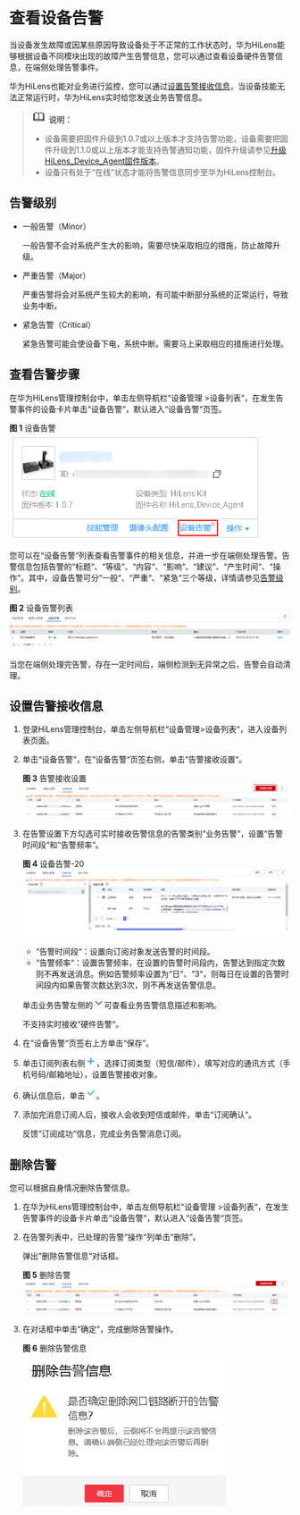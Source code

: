 # 查看设备告警<a name="hilens_02_0066"></a>

当设备发生故障或因某些原因导致设备处于不正常的工作状态时，华为HiLens能够根据设备不同模块出现的故障产生告警信息，您可以通过查看设备硬件告警信息，在端侧处理告警事件。

华为HiLens也能对业务进行监控，您可以通过[设置告警接收信息](#section43975321972)，当设备技能无法正常运行时，华为HiLens实时给您发送业务告警信息。

>![](public_sys-resources/icon-note.gif) **说明：** 
>-   设备需要把固件升级到1.0.7或以上版本才支持告警功能，设备需要把固件升级到1.1.0或以上版本才能支持告警通知功能，固件升级请参见[升级HiLens\_Device\_Agent固件版本](升级HiLens_Device_Agent固件版本.md)。
>-   设备只有处于“在线“状态才能将告警信息同步至华为HiLens控制台。

## 告警级别<a name="section1855712412716"></a>

-   一般告警（Minor）

    一般告警不会对系统产生大的影响，需要尽快采取相应的措施，防止故障升级。

-   严重告警（Major）

    严重告警将会对系统产生较大的影响，有可能中断部分系统的正常运行，导致业务中断。

-   紧急告警（Critical）

    紧急告警可能会使设备下电，系统中断。需要马上采取相应的措施进行处理。


## 查看告警步骤<a name="section131995499556"></a>

在华为HiLens管理控制台中，单击左侧导航栏“设备管理 \>设备列表“，在发生告警事件的设备卡片单击“设备告警“，默认进入“设备告警“页签。

**图 1**  设备告警<a name="fig645118529586"></a>  
![](figures/设备告警.png "设备告警")

您可以在“设备告警“列表查看告警事件的相关信息，并进一步在端侧处理告警。告警信息包括告警的“标题“、“等级“、“内容“、“影响“、“建议“、“产生时间“、“操作“。其中，设备告警可分“一般“、“严重“、“紧急“三个等级，详情请参见[告警级别](#section1855712412716)。

**图 2**  设备告警列表<a name="fig1286884732315"></a>  
![](figures/设备告警列表.png "设备告警列表")

当您在端侧处理完告警，存在一定时间后，端侧检测到无异常之后，告警会自动清理。

## 设置告警接收信息<a name="section43975321972"></a>

1.  登录HiLens管理控制台，单击左侧导航栏“设备管理\>设备列表“，进入设备列表页面。
2.  单击“设备告警“，在“设备告警“页签右侧，单击“告警接收设置“。

    **图 3**  告警接收设置<a name="fig155251316389"></a>  
    ![](figures/告警接收设置.png "告警接收设置")

3.  在告警设置下方勾选可实时接收告警信息的告警类别“业务告警“，设置“告警时间段“和“告警频率“。

    **图 4**  设备告警-20<a name="fig8453142611911"></a>  
    ![](figures/设备告警-20.png "设备告警-20")

    -   “告警时间段“：设置向订阅对象发送告警的时间段。
    -   “告警频率“：设置告警频率，在设置的告警时间段内，告警达到指定次数则不再发送消息。例如告警频率设置为“日“、“3“，则每日在设置的告警时间段内如果告警次数达到3次，则不再发送告警信息。

    单击业务告警左侧的![](figures/zh-cn_image_0266327135.png)可查看业务告警信息描述和影响。

    不支持实时接收“硬件告警“。

4.  在“设备告警“页签右上方单击“保存“。
5.  单击订阅列表右侧![](figures/zh-cn_image_0266328644.png)，选择订阅类型（短信/邮件），填写对应的通讯方式（手机号码/邮箱地址），设置告警接收对象。
6.  确认信息后，单击![](figures/zh-cn_image_0266328977.png)。
7.  添加完消息订阅人后，接收人会收到短信或邮件，单击“订阅确认“。

    反馈“订阅成功“信息，完成业务告警消息订阅。


## 删除告警<a name="section1572916211982"></a>

您可以根据自身情况删除告警信息。

1.  在华为HiLens管理控制台中，单击左侧导航栏“设备管理 \>设备列表“，在发生告警事件的设备卡片单击“设备告警“，默认进入“设备告警“页签。
2.  在告警列表中，已处理的告警“操作“列单击“删除“。

    弹出“删除告警信息“对话框。

    **图 5**  删除告警<a name="fig137021355113"></a>  
    ![](figures/删除告警.png "删除告警")

3.  在对话框中单击“确定“，完成删除告警操作。

    **图 6**  删除告警信息<a name="fig1169416180146"></a>  
    ![](figures/删除告警信息.png "删除告警信息")


